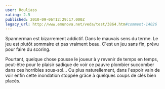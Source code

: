 ```yaml
---
user: Rouliass
rating: 2.5
published: 2010-09-06T12:29:17.000Z
legacy_url: http://www.emunova.net/veda/test/3864.htm#comment-14026
---
```

Spannerman est bizarrement addictif. Dans le mauvais sens du terme. Le jeu est plutôt sommaire et pas vraiment beau. C'est un jeu sans fin, prévu pour faire du scoring.

Pourtant, quelque chose pousse le joueur à y revenir de temps en temps, peut-être pour le plaisir sadique de voir ce pauvre plombier succomber dans ces horribles sous-sol... Ou plus naturellement, dans l'espoir vain de voir enfin cette inondation stoppée grâce à quelques coups de clés bien placés.